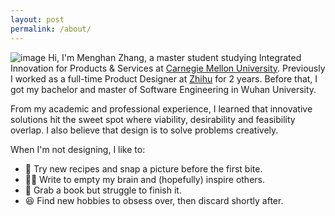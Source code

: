 ```yaml
---
layout: post
permalink: /about/
---
```


![image](/imgs/common/photo.jpg)
Hi, I'm Menghan Zhang, a master student studying Integrated Innovation for Products & Services at [Carnegie Mellon University](https://www.cmu.edu/iii/degrees/miips/). Previously I worked as a full-time Product Designer at [Zhihu](zhihu.com) for 2 years. Before that, I got my bachelor and master of Software Engineering in Wuhan University.

From my academic and professional experience, I learned that innovative solutions hit the sweet spot where viability, desirability and feasibility overlap. I also believe that design is to solve problems creatively.

When I'm not designing, I like to:
- 🍱 Try new recipes and snap a picture before the first bite.
- ✍🏻 Write to empty my brain and (hopefully) inspire others.
- 📖 Grab a book but struggle to finish it.
- 😆 Find new hobbies to obsess over, then discard shortly after.
